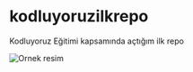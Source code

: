 # kodluyoruzilkrepo
Kodluyoruz Eğitimi kapsamında açtığım ilk repo

![Ornek resim](https://user-images.githubusercontent.com/112793794/198521406-6e615bf1-62b8-4465-9675-8b0ee8f15925.jpeg)
